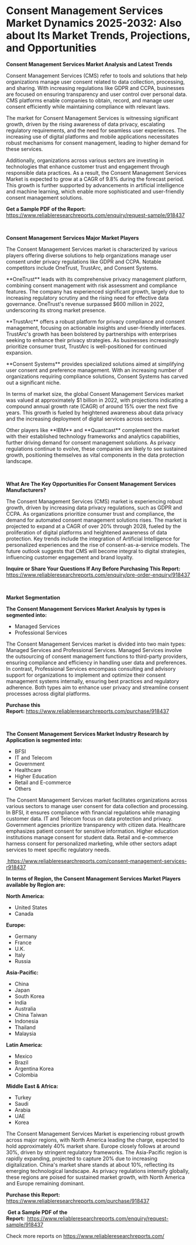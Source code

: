 <p><h1>Consent Management Services Market Dynamics 2025-2032: Also about Its Market Trends, Projections, and Opportunities</h1></p><p><strong>Consent Management Services Market Analysis and Latest Trends</strong></p>
<p><p>Consent Management Services (CMS) refer to tools and solutions that help organizations manage user consent related to data collection, processing, and sharing. With increasing regulations like GDPR and CCPA, businesses are focused on ensuring transparency and user control over personal data. CMS platforms enable companies to obtain, record, and manage user consent efficiently while maintaining compliance with relevant laws.</p><p>The market for Consent Management Services is witnessing significant growth, driven by the rising awareness of data privacy, escalating regulatory requirements, and the need for seamless user experiences. The increasing use of digital platforms and mobile applications necessitates robust mechanisms for consent management, leading to higher demand for these services. </p><p>Additionally, organizations across various sectors are investing in technologies that enhance customer trust and engagement through responsible data practices. As a result, the Consent Management Services Market is expected to grow at a CAGR of 9.8% during the forecast period. This growth is further supported by advancements in artificial intelligence and machine learning, which enable more sophisticated and user-friendly consent management solutions.</p></p>
<p><strong>Get a Sample PDF of the Report:&nbsp;</strong> <a href="https://www.reliableresearchreports.com/enquiry/request-sample/918437?utm_campaign=3002&utm_medium=2&utm_source=Github&utm_content=ia&utm_term=06032025&utm_id=consent-management-services">https://www.reliableresearchreports.com/enquiry/request-sample/918437</a></p>
<p>&nbsp;</p>
<p><strong>Consent Management Services Major Market Players</strong></p>
<p><p>The Consent Management Services market is characterized by various players offering diverse solutions to help organizations manage user consent under privacy regulations like GDPR and CCPA. Notable competitors include OneTrust, TrustArc, and Consent Systems.</p><p>**OneTrust** leads with its comprehensive privacy management platform, combining consent management with risk assessment and compliance features. The company has experienced significant growth, largely due to increasing regulatory scrutiny and the rising need for effective data governance. OneTrust's revenue surpassed $600 million in 2022, underscoring its strong market presence.</p><p>**TrustArc** offers a robust platform for privacy compliance and consent management, focusing on actionable insights and user-friendly interfaces. TrustArc's growth has been bolstered by partnerships with enterprises seeking to enhance their privacy strategies. As businesses increasingly prioritize consumer trust, TrustArc is well-positioned for continued expansion.</p><p>**Consent Systems** provides specialized solutions aimed at simplifying user consent and preference management. With an increasing number of organizations requiring compliance solutions, Consent Systems has carved out a significant niche. </p><p>In terms of market size, the global Consent Management Services market was valued at approximately $1 billion in 2022, with projections indicating a compound annual growth rate (CAGR) of around 15% over the next five years. This growth is fueled by heightened awareness about data privacy and the increasing deployment of digital services across sectors.</p><p>Other players like **IBM** and **Quantcast** complement the market with their established technology frameworks and analytics capabilities, further driving demand for consent management solutions. As privacy regulations continue to evolve, these companies are likely to see sustained growth, positioning themselves as vital components in the data protection landscape.</p></p>
<p>&nbsp;</p>
<p><strong>What Are The Key Opportunities For Consent Management Services Manufacturers?</strong></p>
<p><p>The Consent Management Services (CMS) market is experiencing robust growth, driven by increasing data privacy regulations, such as GDPR and CCPA. As organizations prioritize consumer trust and compliance, the demand for automated consent management solutions rises. The market is projected to expand at a CAGR of over 20% through 2028, fueled by the proliferation of digital platforms and heightened awareness of data protection. Key trends include the integration of Artificial Intelligence for personalized experiences and the rise of consent-as-a-service models. The future outlook suggests that CMS will become integral to digital strategies, influencing customer engagement and brand loyalty.</p></p>
<p><strong>Inquire or Share Your Questions If Any Before Purchasing This Report:</strong> <a href="https://www.reliableresearchreports.com/enquiry/pre-order-enquiry/918437?utm_campaign=3002&utm_medium=2&utm_source=Github&utm_content=ia&utm_term=06032025&utm_id=consent-management-services">https://www.reliableresearchreports.com/enquiry/pre-order-enquiry/918437</a></p>
<p>&nbsp;</p>
<p><strong>Market Segmentation</strong></p>
<p><strong>The Consent Management Services Market Analysis by types is segmented into:</strong></p>
<p><ul><li>Managed Services</li><li>Professional Services</li></ul></p>
<p><p>The Consent Management Services market is divided into two main types: Managed Services and Professional Services. Managed Services involve the outsourcing of consent management functions to third-party providers, ensuring compliance and efficiency in handling user data and preferences. In contrast, Professional Services encompass consulting and advisory support for organizations to implement and optimize their consent management systems internally, ensuring best practices and regulatory adherence. Both types aim to enhance user privacy and streamline consent processes across digital platforms.</p></p>
<p><strong>Purchase this Report:&nbsp;</strong><a href="https://www.reliableresearchreports.com/purchase/918437?utm_campaign=3002&utm_medium=2&utm_source=Github&utm_content=ia&utm_term=06032025&utm_id=consent-management-services">https://www.reliableresearchreports.com/purchase/918437</a></p>
<p>&nbsp;</p>
<p><strong>The Consent Management Services Market Industry Research by Application is segmented into:</strong></p>
<p><ul><li>BFSI</li><li>IT and Telecom</li><li>Government</li><li>Healthcare</li><li>Higher Education</li><li>Retail and E-commerce</li><li>Others</li></ul></p>
<p><p>The Consent Management Services market facilitates organizations across various sectors to manage user consent for data collection and processing. In BFSI, it ensures compliance with financial regulations while managing customer data. IT and Telecom focus on data protection and privacy. Government agencies prioritize transparency with citizen data. Healthcare emphasizes patient consent for sensitive information. Higher education institutions manage consent for student data. Retail and e-commerce harness consent for personalized marketing, while other sectors adapt services to meet specific regulatory needs.</p></p>
<p><a href="https://www.reliableresearchreports.com/consent-management-services-r918437?utm_campaign=3002&utm_medium=2&utm_source=Github&utm_content=ia&utm_term=06032025&utm_id=consent-management-services">&nbsp;https://www.reliableresearchreports.com/consent-management-services-r918437</a></p>
<p><strong>In terms of Region, the Consent Management Services Market Players available by Region are:</strong></p>
<p>
    <p> <strong> North America: </strong>
        <ul>
            <li>United States</li>
            <li>Canada</li>
        </ul>
        </p> 
    <p> <strong> Europe: </strong>
        <ul>
            <li>Germany</li>
            <li>France</li>
            <li>U.K.</li>
            <li>Italy</li>
            <li>Russia</li>
        </ul>
        </p> 
    <p> <strong> Asia-Pacific: </strong>
        <ul>
            <li>China</li>
            <li>Japan</li>
            <li>South Korea</li>
            <li>India</li>
            <li>Australia</li>
            <li>China Taiwan</li>
            <li>Indonesia</li>
            <li>Thailand</li>
            <li>Malaysia</li>
        </ul>
        </p> 
    <p> <strong> Latin America: </strong>
        <ul>
            <li>Mexico</li>
            <li>Brazil</li>
            <li>Argentina Korea</li>
            <li>Colombia</li>
        </ul>
        </p> 
    <p> <strong> Middle East & Africa: </strong>
        <ul>
            <li>Turkey</li>
            <li>Saudi</li>
            <li>Arabia</li>
            <li>UAE</li>
            <li>Korea</li>
        </ul>
    </p>
    </p>
<p><p>The Consent Management Services Market is experiencing robust growth across major regions, with North America leading the charge, expected to hold approximately 40% market share. Europe closely follows at around 30%, driven by stringent regulatory frameworks. The Asia-Pacific region is rapidly expanding, projected to capture 20% due to increasing digitalization. China's market share stands at about 10%, reflecting its emerging technological landscape. As privacy regulations intensify globally, these regions are poised for sustained market growth, with North America and Europe remaining dominant.</p></p>
<p><strong>Purchase this Report: </strong><a href="https://www.reliableresearchreports.com/purchase/918437?utm_campaign=3002&utm_medium=2&utm_source=Github&utm_content=ia&utm_term=06032025&utm_id=consent-management-services">https://www.reliableresearchreports.com/purchase/918437</a></p>
<p>&nbsp;<strong>Get a Sample PDF of the Report:&nbsp;&nbsp;</strong><a href="https://www.reliableresearchreports.com/enquiry/request-sample/918437?utm_campaign=3002&utm_medium=2&utm_source=Github&utm_content=ia&utm_term=06032025&utm_id=consent-management-services">https://www.reliableresearchreports.com/enquiry/request-sample/918437</a></p>
<p><strong></strong></p>
<p>Check more reports on <a href="https://www.reliableresearchreports.com/?utm_campaign=3002&utm_medium=2&utm_source=Github&utm_content=ia&utm_term=06032025&utm_id=consent-management-services">https://www.reliableresearchreports.com/</a></p>